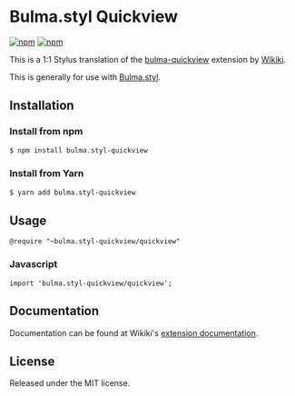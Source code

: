 # Bulma.styl Quickview

[![npm](https://img.shields.io/npm/v/bulma.styl-quickview.svg)](https://www.npmjs.com/package/bulma.styl-quickview)
[![npm](https://img.shields.io/npm/dm/bulma.styl-quickview.svg)](https://www.npmjs.com/package/bulma.styl-quickview)

This is a 1:1 Stylus translation of the [bulma-quickview](https://github.com/Wikiki/bulma-quickview) extension by [Wikiki](https://github.com/Wikiki).

This is generally for use with [Bulma.styl](https://github.com/log1x/bulma.styl). 

## Installation 

### Install from npm

```sh
$ npm install bulma.styl-quickview
```

### Install from Yarn 

```sh
$ yarn add bulma.styl-quickview
```

## Usage 

```
@require "~bulma.styl-quickview/quickview"
```

### Javascript

```
import 'bulma.styl-quickview/quickview';
```

## Documentation 

Documentation can be found at Wikiki's [extension documentation](https://wikiki.github.io/bulma-extensions/quickview).

## License

Released under the MIT license.
